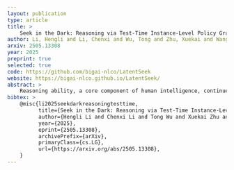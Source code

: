 ```yaml
---
layout: publication
type: article
title: >
    Seek in the Dark: Reasoning via Test-Time Instance-Level Policy Gradient in Latent Space
author: Li, Hengli and Li, Chenxi and Wu, Tong and Zhu, Xuekai and Wang, Yuxuan and Yu, Zhaoxin and Jiang, Eric Hanchen and Zhu, Song-Chun and Jia, Zixia and Wu#, Ying Nian and Zheng#, Zilong
arxiv: 2505.13308
year: 2025
preprint: true
selected: true
code: https://github.com/bigai-nlco/LatentSeek
website: https://bigai-nlco.github.io/LatentSeek/
abstract: >
    Reasoning ability, a core component of human intelligence, continues to pose a significant challenge for Large Language Models (LLMs) in the pursuit of AGI. Although model performance has improved under the training scaling law, significant challenges remain, particularly with respect to training algorithms, such as catastrophic forgetting, and the limited availability of novel training data. As an alternative, test-time scaling enhances reasoning performance by increasing test-time computation without parameter updating. Unlike prior methods in this paradigm focused on token space, we propose leveraging latent space for more effective reasoning and better adherence to the test-time scaling law. We introduce LatentSeek, a novel framework that enhances LLM reasoning through Test-Time Instance-level Adaptation (TTIA) within the model's latent space. Specifically, LatentSeek leverages policy gradient to iteratively update latent representations, guided by self-generated reward signals. LatentSeek is evaluated on a range of reasoning benchmarks, including GSM8K, MATH-500, and AIME2024, across multiple LLM architectures. Results show that LatentSeek consistently outperforms strong baselines, such as Chain-of-Thought prompting and fine-tuning-based methods. Furthermore, our analysis demonstrates that LatentSeek is highly efficient, typically converging within a few iterations for problems of average complexity, while also benefiting from additional iterations, thereby highlighting the potential of test-time scaling in the latent space. These findings position LatentSeek as a lightweight, scalable, and effective solution for enhancing the reasoning capabilities of LLMs.
bibtex: >
    @misc{li2025seekdarkreasoningtesttime,
          title={Seek in the Dark: Reasoning via Test-Time Instance-Level Policy Gradient in Latent Space},
          author={Hengli Li and Chenxi Li and Tong Wu and Xuekai Zhu and Yuxuan Wang and Zhaoxin Yu and Eric Hanchen Jiang and Song-Chun Zhu and Zixia Jia and Ying Nian Wu and Zilong Zheng},
          year={2025},
          eprint={2505.13308},
          archivePrefix={arXiv},
          primaryClass={cs.LG},
          url={https://arxiv.org/abs/2505.13308},
    }
---
```

